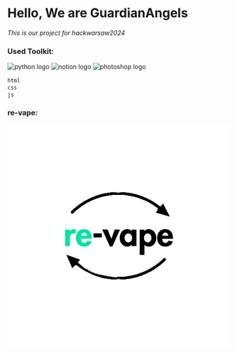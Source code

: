 # Hello, We are GuardianAngels
*This is our project for hackwarsaw2024*

### Used Toolkit:
<img src="https://cdn.jsdelivr.net/gh/devicons/devicon/icons/python/python-original.svg" width="40" alt="python logo"> <img src="https://cdn.jsdelivr.net/gh/devicons/devicon/icons/notion/notion-original.svg" width="40" alt="notion logo"> <img src="https://cdn.jsdelivr.net/gh/devicons/devicon/icons/photoshop/photoshop-original.svg" width="40" alt="photoshop logo"> 
``` 
html
css
js
```
### re-vape:

<img src="https://github.com/DarkUnicorn42/GuardianAngels/blob/main/static/images/re-vape.png">

